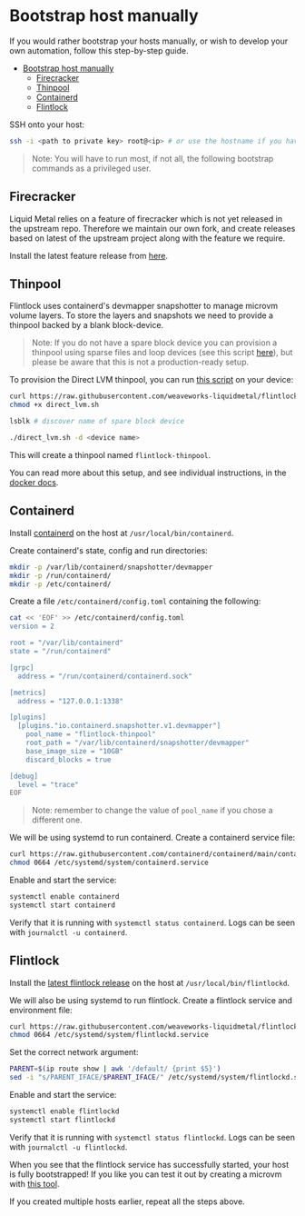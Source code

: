 # Bootstrap host manually

If you would rather bootstrap your hosts manually, or wish to develop your own
automation, follow this step-by-step guide.

<!--
To update the TOC, install https://github.com/kubernetes-sigs/mdtoc
and run: mdtoc -inplace docs/manual.md
-->

<!-- toc -->
- [Bootstrap host manually](#bootstrap-host-manually)
  - [Firecracker](#firecracker)
  - [Thinpool](#thinpool)
  - [Containerd](#containerd)
  - [Flintlock](#flintlock)
<!-- /toc -->

SSH onto your host:

```bash
ssh -i <path to private key> root@<ip> # or use the hostname if you have it set up
```

> Note: You will have to run most, if not all, the following bootstrap commands as
a privileged user.

## Firecracker

Liquid Metal relies on a feature of firecracker which is not yet released in the
upstream repo. Therefore we maintain our own fork, and create releases based
on latest of the upstream project along with the feature we require.

Install the latest feature release from [here](https://github.com/weaveworks-liquidmetal/firecracker/releases).

## Thinpool

Flintlock uses containerd's devmapper snapshotter to manage microvm volume layers.
To store the layers and snapshots we need to provide a thinpool backed by a blank
block-device.

> Note: If you do not have a spare block device you can provision a thinpool
using sparse files and loop devices (see this script [here](https://github.com/weaveworks-liquidmetal/flintlock/blob/main/hack/scripts/devpool.sh)),
but please be aware that this is not a production-ready setup.

To provision the Direct LVM thinpool, you can run [this script](https://github.com/weaveworks-liquidmetal/flintlock/blob/main/hack/scripts/direct_lvm.sh)
on your device:

```sh
curl https://raw.githubusercontent.com/weaveworks-liquidmetal/flintlock/main/hack/scripts/direct_lvm.sh > direct_lvm.sh
chmod +x direct_lvm.sh

lsblk # discover name of spare block device

./direct_lvm.sh -d <device name>
```

This will create a thinpool named `flintlock-thinpool`.

You can read more about this setup, and see individual instructions, in the
[docker docs](https://docs.docker.com/storage/storagedriver/device-mapper-driver/#configure-direct-lvm-mode-for-production).

## Containerd

Install [containerd](https://github.com/containerd/containerd/releases) on the host
at `/usr/local/bin/containerd`.

Create containerd's state, config and run directories:

```bash
mkdir -p /var/lib/containerd/snapshotter/devmapper
mkdir -p /run/containerd/
mkdir -p /etc/containerd/
```

Create a file `/etc/containerd/config.toml` containing the following:

```sh
cat << 'EOF' >> /etc/containerd/config.toml
version = 2

root = "/var/lib/containerd"
state = "/run/containerd"

[grpc]
  address = "/run/containerd/containerd.sock"

[metrics]
  address = "127.0.0.1:1338"

[plugins]
  [plugins."io.containerd.snapshotter.v1.devmapper"]
    pool_name = "flintlock-thinpool"
    root_path = "/var/lib/containerd/snapshotter/devmapper"
    base_image_size = "10GB"
    discard_blocks = true

[debug]
  level = "trace"
EOF
```

> Note: remember to change the value of `pool_name` if you chose a different one.

We will be using systemd to run containerd.
Create a containerd service file:

```bash
curl https://raw.githubusercontent.com/containerd/containerd/main/containerd.service > /etc/systemd/system/containerd.service
chmod 0664 /etc/systemd/system/containerd.service
```

Enable and start the service:

```bash
systemctl enable containerd
systemctl start containerd
```

Verify that it is running with `systemctl status containerd`. Logs can be seen
with `journalctl -u containerd`.

## Flintlock

Install the [latest flintlock release](https://github.com/weaveworksliquidmetal/flintlock/releases)
on the host at `/usr/local/bin/flintlockd`.

We will also be using systemd to run flintlock.
Create a flintlock service and environment file:

```bash
curl https://raw.githubusercontent.com/weaveworks-liquidmetal/flintlock/main/flintlockd.service > /etc/systemd/system/flintlockd.service
chmod 0664 /etc/systemd/system/flintlockd.service
```

Set the correct network argument:
```bash
PARENT=$(ip route show | awk '/default/ {print $5}')
sed -i "s/PARENT_IFACE/$PARENT_IFACE/" /etc/systemd/system/flintlockd.service
```

Enable and start the service:

```bash
systemctl enable flintlockd
systemctl start flintlockd
```

Verify that it is running with `systemctl status flintlockd`. Logs can be seen
with `journalctl -u flintlockd`.

When you see that the flintlock service has successfully started, your host
is fully bootstrapped! If you like you can test it out by creating a microvm
with [this tool](https://github.com/Callisto13/hammertime).

If you created multiple hosts earlier, repeat all the steps above.

